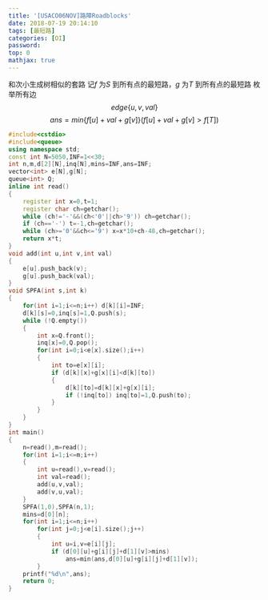 ```yaml
---
title: '[USACO06NOV]路障Roadblocks'
date: 2018-07-19 20:14:10
tags: [最短路]
categories: [OI]
password:
top: 0
mathjax: true
---
```

和次小生成树相似的套路
记*f* 为*S* 到所有点的最短路，*g* 为*T* 到所有点的最短路
枚举所有边$$edge\left \{ u,v,val \right \}$$
$$ans=min\left \{ f\left [ u \right ]+val+ g\left [ v \right ]\right \}\left (  f\left [ u \right ]+val+ g\left [ v \right ]>f\left [ T \right ] \right )$$
<!--more-->
```c++
#include<cstdio>
#include<queue>
using namespace std;
const int N=5050,INF=1<<30;
int n,m,d[2][N],inq[N],mins=INF,ans=INF;
vector<int> e[N],g[N];
queue<int> Q;
inline int read()
{
    register int x=0,t=1;
    register char ch=getchar();
    while (ch!='-'&&(ch<'0'||ch>'9')) ch=getchar();
    if (ch=='-') t=-1,ch=getchar();
    while (ch>='0'&&ch<='9') x=x*10+ch-48,ch=getchar();
    return x*t;
}
void add(int u,int v,int val)
{
    e[u].push_back(v);
    g[u].push_back(val);
}
void SPFA(int s,int k)
{
    for(int i=1;i<=n;i++) d[k][i]=INF;
    d[k][s]=0,inq[s]=1,Q.push(s);
    while (!Q.empty())
    {
        int x=Q.front();
        inq[x]=0,Q.pop();
        for(int i=0;i<e[x].size();i++)
        {
            int to=e[x][i];
            if (d[k][x]+g[x][i]<d[k][to])
            {
                d[k][to]=d[k][x]+g[x][i];
                if (!inq[to]) inq[to]=1,Q.push(to);
            }
        }
    }
}
int main()
{
    n=read(),m=read();
    for(int i=1;i<=m;i++)
    {
        int u=read(),v=read();
        int val=read();
        add(u,v,val);
        add(v,u,val);
    }
    SPFA(1,0),SPFA(n,1);
    mins=d[0][n];
    for(int i=1;i<=n;i++)
        for(int j=0;j<e[i].size();j++)
        {
            int u=i,v=e[i][j];
            if (d[0][u]+g[i][j]+d[1][v]>mins)
                ans=min(ans,d[0][u]+g[i][j]+d[1][v]);
        }
    printf("%d\n",ans);
    return 0;
}
```

